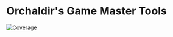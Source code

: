 # Orchaldir's Game Master Tools

[![Coverage](https://sonarcloud.io/api/project_badges/measure?project=Orchaldir_GameMasterTools&metric=coverage)](https://sonarcloud.io/summary/new_code?id=Orchaldir_GameMasterTools)
